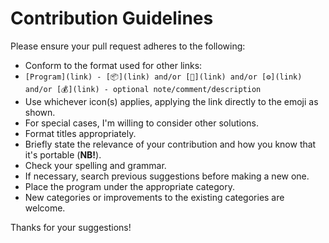  
# Contribution Guidelines

Please ensure your pull request adheres to the following:

* Conform to the format used for other links:
* `[Program](link) - [📦](link) and/or [💾](link) and/or [⚙](link) and/or [💰](link) - optional note/comment/description`
* Use whichever icon(s) applies, applying the link directly to the emoji as shown.
* For special cases, I'm willing to consider other solutions.
* Format titles appropriately.
* Briefly state the relevance of your contribution and how you know that it's portable (**NB!**).
* Check your spelling and grammar.
* If necessary, search previous suggestions before making a new one.
* Place the program under the appropriate category.
* New categories or improvements to the existing categories are welcome.

Thanks for your suggestions!

